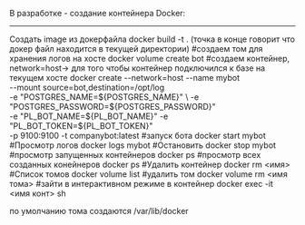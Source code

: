 В разработке - создание контейнера Docker:<br>
___________________________
Создать image из докерфайла
docker build -t <name> . (точка в конце говорит что докер файл находится в текущей директории)
#создаем том для хранения логов на хосте
docker volume create bot
#создаем контейнер, network=host-> для того чтобы контейнер подключился к базе на текущем хосте
docker create --network=host --name mybot \
--mount source=bot,destination=/opt/log \
-e "POSTGRES_NAME=${POSTGRES_NAME}" \
-e "POSTGRES_PASSWORD=${POSTGRES_PASSWORD}" \
-e "PL_BOT_NAME=${PL_BOT_NAME}" -e "PL_BOT_TOKEN=${PL_BOT_TOKEN}" \
-p 9100:9100 -t companybot:latest
#запуск бота
docker start mybot
#Просмотр логов
docker logs mybot
#Остановить
docker stop mybot
#просмотр запущенных контейнеров
docker ps
#просмотр всех созданных конейнеров
docker ps
#Удалить контейнер
docker rm <имя>
#Список томов
docker volume list
#удалить том
docker volume rm <имя тома>
#зайти в интерактивном режиме в контейнер
docker exec -it <имя конт> sh

по умолчанию тома создаются /var/lib/docker